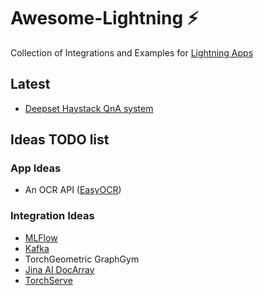 # Awesome-Lightning ⚡️

Collection of Integrations and Examples for [Lightning Apps](https://lightning.ai/lightning-docs/)


## Latest

* [Deepset Haystack QnA system](./deepset/README.md)


## Ideas TODO list

### App Ideas
* An OCR API ([EasyOCR](https://github.com/JaidedAI/EasyOCR))


### Integration Ideas
* [MLFlow](https://mlflow.org/)
* [Kafka](https://github.com/aniketmaurya/lit-pubsub)
* TorchGeometric GraphGym 
* [Jina AI DocArray](https://github.com/jina-ai/jina)
* [TorchServe](https://pytorch.org/serve/index.html)
